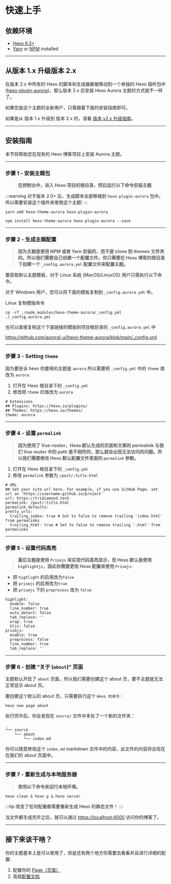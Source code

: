 # 快速上手

## 依赖环境

- [Hexo 6.3+](https://hexo.io/)
- [Yarn](https://yarn.bootcss.com/) or [NPM](https://www.npmjs.cn/getting-started/installing-node/) installed

---

## 从版本 1.x 升级版本 2.x

在版本 2.x 中所有的 Hexo 的脚本和生成器都被移动到一个单独的 Hexo 插件包中 ([hexo-plugin-aurora](https://github.com/auroral-ui/hexo-plugin-aurora))。那么版本 2.x 后安装 Hexo Aurora 主题的方式就不一样了。

如果您是这个主题的全新用户，只需跟着下面的安装指南即可。

如果是从 版本 1.x 升级到 版本 2.x 的，请看 [版本 v2.x 升级指南](/zh/guide/upgrade.html#v1-x-to-v2-x-upgrade)。

---

## 安装指南

本节将帮助您在现有的 Hexo 博客项目上安装 Aurora 主题。

---

### 步骤 1 - 安装主题包

> **在控制台中，进入 Hexo 项目的根目录，然后运行以下命令安装主题**

:::warning
对于版本 2.0+ 后，生成脚本全部移植到 `hexo-plugin-aurora` 包中。所以需要安装这个插件来使用这个主题!
:::

<CodeGroup>
  <CodeGroupItem title="YARN">

```shell:no-line-numbers
yarn add hexo-theme-aurora hexo-plugin-aurora
```

  </CodeGroupItem>

  <CodeGroupItem title="NPM">

```shell:no-line-numbers
npm install hexo-theme-aurora hexo-plugin-aurora --save
```

  </CodeGroupItem>
</CodeGroup>

---

### 步骤 2 - 生成主题配置

> **因为主题是使用 NPM 或者 Yarn 安装的，而不是 clone 到 themes 文件夹的。所以我们需要自己创建一个配置文件。你只需要在 Hexo 博客的根目录下创建一个 `_config.aurora.yml` 配置文件来配置主题。**

要获取默认主题模板，对于 Linux 系统 (MacOS/LinuxOS) 用户只需执行以下命令。

对于 Windows 用户，您可以将下面的模板复制到 `_config.aurora.yml` 中。

Linux 复制模版命令

```shell:no-line-numbers
cp -rf ./node_modules/hexo-theme-aurora/_config.yml ./_config.aurora.yml
```

也可以直接复制这个下面链接的模版到项目根目录的 `_config.aurora.yml` 中

https://github.com/auroral-ui/hexo-theme-aurora/blob/main/_config.yml

---

### 步骤 3 - Setting `theme`

因为要告诉 hexo 你要用的主题是 `aurora` 所以需要把 `_config.yml` 中的 `theme` 值改为 `aurora`

1. 打开在 Hexo 根目录下的 `_config.yml`
2. 修改把 `theme` 的值改为 `aurora`

```yml:no-line-numbers{4}
# Extensions
## Plugins: https://hexo.io/plugins/
## Themes: https://hexo.io/themes/
theme: aurora
```

---

### 步骤 4 - 设置 `permalink`

> **因为使用了 Vue-router，Hexo 默认生成的页面和文章的 permalink 与我们 Vue router 中的 path 是不相符的，那么就会出现无法访问的问题。所以我们需要修改 Hexo 默认配置文件里面的 `permalink` 参数。**

1. 打开在 Hexo 根目录下的 `_config.yml`
2. 修改 `permalink` 参数为 `/post/:title.html`

```yaml:no-line-numbers{4}
# URL
## Set your site url here. For example, if you use GitHub Page, set url as 'https://username.github.io/project'
url: https://tridiamond.tech
permalink: /post/:title.html
permalink_defaults:
pretty_urls:
  trailing_index: true # Set to false to remove trailing 'index.html' from permalinks
  trailing_html: true # Set to false to remove trailing '.html' from permalinks
```

---

### 步骤 5 - 设置代码高亮

> **最后主题是使用 `Prismjs` 来实现代码高亮显示，但 Hexo 默认是使用 `highlightjs`，因此你需要更改 Hexo 配置来使用 `Prismjs`:**

- 把 `highlight` 的启用改为`false`
- 把 `prismjs` 的启用改为`true`
- 把 `prismjs` 下的 `preprocess` 改为 `false`

```yaml:no-line-numbers{2,9-10}
highlight:
  enable: false
  line_number: true
  auto_detect: false
  tab_replace: ''
  wrap: true
  hljs: false
prismjs:
  enable: true
  preprocess: false
  line_number: true
  tab_replace: ''
```

---

### 步骤 6 - 创建 “关于 (`about`)” 页面

主题默认开启了 `about` 页面，所以我们需要创建这个 about 页，要不主题就无法正常显示 about 页。

要创建这个默认的 about 页，只需要执行这个 `Hexo 的命令`：

```shell:no-line-numbers
hexo new page about
```

执行完毕后，你会发现在 `source/` 文件中多处了一个新的文件夹：

```shell:no-line-numbers
.
└── source
    └── about
        └── index.md
```

你可以随意修改这个 `index.md` markdown 文件中的内容，此文件的内容将会现在在我们的 about 页面中。

---

### 步骤 7 - 重新生成与本地服务器

> **使用以下命令来运行本地环境。**

```shell:no-line-numbers
hexo clean & hexo g & hexo server
```

:::tip
改变了任何配置都需要重新生成 Hexo 的静态文件！
:::

当文件都生成完毕之后，就可以通过 [https://localhost:4000](https://localhost:4000) 访问你的博客了。

---

## 接下来该干啥？

你的主题基本上是可以使用了，但是还有两个地方你需要去看看并且进行详细的配置:

1. 配置你的 [Page（页面）](/guide/page.html)
2. 高级[配置文档](/guide/configuration.html)

